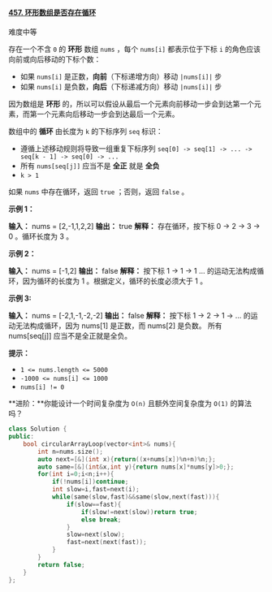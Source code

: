 #### [457. 环形数组是否存在循环](https://leetcode.cn/problems/circular-array-loop/)

难度中等

存在一个不含 `0` 的 **环形** 数组 `nums` ，每个 `nums[i]` 都表示位于下标 `i` 的角色应该向前或向后移动的下标个数：

-   如果 `nums[i]` 是正数，**向前**（下标递增方向）移动 `|nums[i]|` 步
-   如果 `nums[i]` 是负数，**向后**（下标递减方向）移动 `|nums[i]|` 步

因为数组是 **环形** 的，所以可以假设从最后一个元素向前移动一步会到达第一个元素，而第一个元素向后移动一步会到达最后一个元素。

数组中的 **循环** 由长度为 `k` 的下标序列 `seq` 标识：

-   遵循上述移动规则将导致一组重复下标序列 `seq[0] -> seq[1] -> ... -> seq[k - 1] -> seq[0] -> ...`
-   所有 `nums[seq[j]]` 应当不是 **全正** 就是 **全负**
-   `k > 1`

如果 `nums` 中存在循环，返回 `true` ；否则，返回 `false` 。

**示例 1：**

**输入：** nums = [2,-1,1,2,2]
**输出：** true
**解释：** 存在循环，按下标 0 -> 2 -> 3 -> 0 。循环长度为 3 。

**示例 2：**

**输入：** nums = [-1,2]
**输出：** false
**解释：** 按下标 1 -> 1 -> 1 ... 的运动无法构成循环，因为循环的长度为 1 。根据定义，循环的长度必须大于 1 。

**示例 3:**

**输入：** nums = [-2,1,-1,-2,-2]
**输出：** false
**解释：** 按下标 1 -> 2 -> 1 -> ... 的运动无法构成循环，因为 nums[1] 是正数，而 nums[2] 是负数。
所有 nums[seq[j]] 应当不是全正就是全负。

**提示：**

-   `1 <= nums.length <= 5000`
-   `-1000 <= nums[i] <= 1000`
-   `nums[i] != 0`

**进阶：**你能设计一个时间复杂度为 `O(n)` 且额外空间复杂度为 `O(1)` 的算法吗？
```cpp
class Solution {
public:
    bool circularArrayLoop(vector<int>& nums){
        int n=nums.size();
        auto next=[&](int x){return((x+nums[x])%n+n)%n;};
        auto same=[&](int&x,int y){return nums[x]*nums[y]>0;};
        for(int i=0;i<n;i++){
            if(!nums[i])continue;            
            int slow=i,fast=next(i);
            while(same(slow,fast)&&same(slow,next(fast))){
                if(slow==fast){
                    if(slow!=next(slow))return true;
                    else break;
                }
                slow=next(slow);
                fast=next(next(fast));
            }
        }
        return false;
    }
};
```